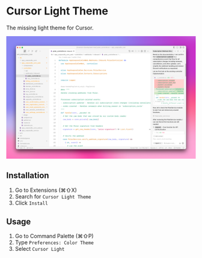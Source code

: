 # Cursor Light Theme

The missing light theme for Cursor.

![Cursor Light Theme](./screenshot.png)

## Installation

1. Go to Extensions (⌘⇧X)
2. Search for `Cursor Light Theme`
3. Click `Install`

## Usage

1. Go to Command Palette (⌘⇧P)
2. Type `Preferences: Color Theme`
3. Select `Cursor Light`
